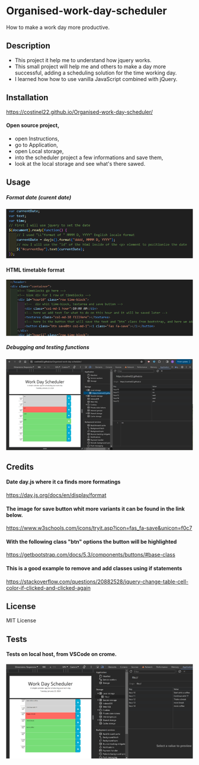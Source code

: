 # Organised-work-day-scheduler
How to make a work day more productive.
## Description

- This project it help me to understand how  jquery works.
- This small project will help me and others to make a day more successful, adding a scheduling solution for the time working day.
- I learned how how to use vanilla JavaScript combined with jQuery.

## Installation

https://costinel22.github.io/Organised-work-day-scheduler/

#### Open source project,
 - open Instructions,
 -  go to Application, 
 - open Local storage, 
 - into the scheduler project a few informations and save them,
 - look at the local storage and see what's there sawed.

## Usage

##### Format date (curent date)
 ![alt text](./assets/images/set-date.png)

 #### HTML timetable format
 ![alt text](./assets/images/div-table.png)

##### Debugging and testing functions
 ![alt text](./assets/images/github-testing.png)
## Credits
#### Date day.js where it ca finds more formatings
https://day.js.org/docs/en/display/format

#### The image for save button whit more variants it can be found in the link below.
https://www.w3schools.com/icons/tryit.asp?icon=fas_fa-save&unicon=f0c7

#### With the following class "btn" options the button will be highlighted
https://getbootstrap.com/docs/5.3/components/buttons/#base-class

#### This is a good example to remove and add classes using if statements
https://stackoverflow.com/questions/20882528/jquery-change-table-cell-color-if-clicked-and-clicked-again



## License

MIT License


## Tests
#### Tests on local host, from VSCode on crome.
 ![alt text](./assets/images/testing.png)